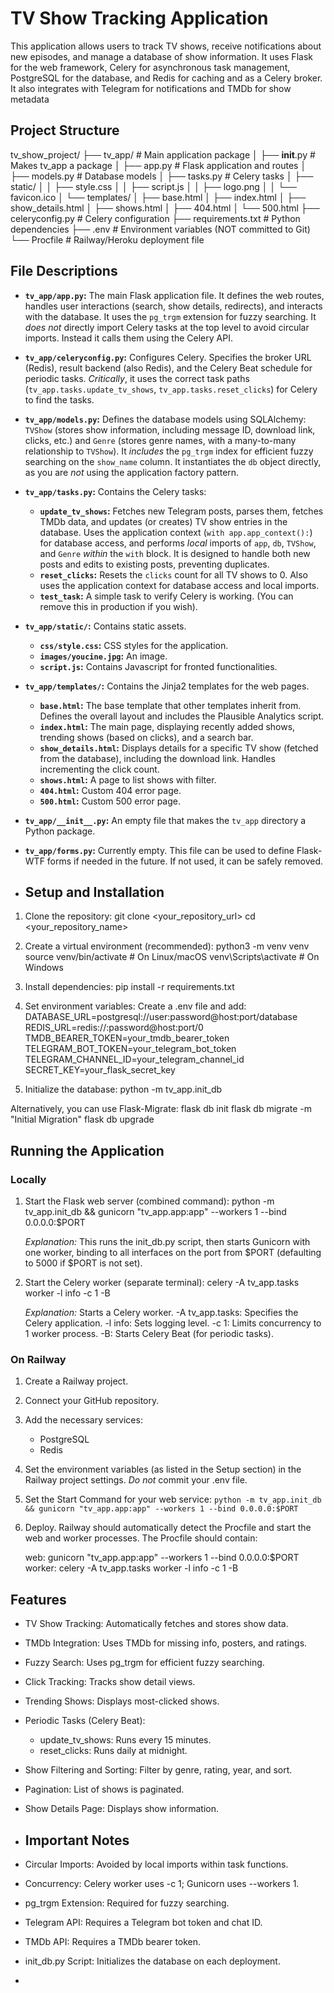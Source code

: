 # TV Show Tracking Application

This application allows users to track TV shows, receive notifications about new episodes, and manage a database of show information.  It uses Flask for the web framework, Celery for asynchronous task management, PostgreSQL for the database, and Redis for caching and as a Celery broker. It also integrates with Telegram for notifications and TMDb for show metadata

## Project Structure

tv_show_project/
├── tv_app/               # Main application package
│   ├── __init__.py       # Makes tv_app a package
│   ├── app.py          # Flask application and routes
│   ├── models.py       # Database models
│   ├── tasks.py        # Celery tasks
│   ├── static/
│   │   ├── style.css
│   │   ├── script.js
│   │   ├── logo.png
│   │   └── favicon.ico
│   └── templates/
│       ├── base.html
│       ├── index.html
│       ├── show_details.html
│       ├── shows.html
│       ├── 404.html
│       └── 500.html
├── celeryconfig.py    # Celery configuration
├── requirements.txt   # Python dependencies
├── .env               # Environment variables (NOT committed to Git)
└── Procfile           # Railway/Heroku deployment file

## File Descriptions

*   **`tv_app/app.py`:** The main Flask application file.  It defines the web routes, handles user interactions (search, show details, redirects), and interacts with the database. It uses the `pg_trgm` extension for fuzzy searching. It *does not* directly import Celery tasks at the top level to avoid circular imports. Instead it calls them using the Celery API.

*   **`tv_app/celeryconfig.py`:**  Configures Celery.  Specifies the broker URL (Redis), result backend (also Redis), and the Celery Beat schedule for periodic tasks. *Critically*, it uses the correct task paths (`tv_app.tasks.update_tv_shows`, `tv_app.tasks.reset_clicks`) for Celery to find the tasks.

*   **`tv_app/models.py`:**  Defines the database models using SQLAlchemy: `TVShow` (stores show information, including message ID, download link, clicks, etc.) and `Genre` (stores genre names, with a many-to-many relationship to `TVShow`). It *includes* the `pg_trgm` index for efficient fuzzy searching on the `show_name` column.  It instantiates the `db` object directly, as you are *not* using the application factory pattern.

*   **`tv_app/tasks.py`:**  Contains the Celery tasks:
    *   **`update_tv_shows`:** Fetches new Telegram posts, parses them, fetches TMDb data, and updates (or creates) TV show entries in the database. Uses the application context (`with app.app_context():`) for database access, and performs *local* imports of `app`, `db`, `TVShow`, and `Genre` *within* the `with` block. It is designed to handle both new posts and edits to existing posts, preventing duplicates.
    *   **`reset_clicks`:** Resets the `clicks` count for all TV shows to 0. Also uses the application context for database access and local imports.
    *   **`test_task`:** A simple task to verify Celery is working. (You can remove this in production if you wish).

*   **`tv_app/static/`:**  Contains static assets.
    *   **`css/style.css`:**  CSS styles for the application.
    *   **`images/youcine.jpg`:** An image.
    *   **`script.js`:** Contains Javascript for fronted functionalities.

*   **`tv_app/templates/`:**  Contains the Jinja2 templates for the web pages.
    *   **`base.html`:**  The base template that other templates inherit from.  Defines the overall layout and includes the Plausible Analytics script.
    *   **`index.html`:**  The main page, displaying recently added shows, trending shows (based on clicks), and a search bar.
    *   **`show_details.html`:** Displays details for a specific TV show (fetched from the database), including the download link.  Handles incrementing the click count.
    *   **`shows.html`:** A page to list shows with filter.
    *   **`404.html`:** Custom 404 error page.
    *   **`500.html`:** Custom 500 error page.

*   **`tv_app/__init__.py`:**  An empty file that makes the `tv_app` directory a Python package.

*  **`tv_app/forms.py`:**  Currently empty.  This file can be used to define Flask-WTF forms if needed in the future. If not used, it can be safely removed.
*  ## Setup and Installation

1.  Clone the repository:
    git clone <your_repository_url>
    cd <your_repository_name>
    

2.  Create a virtual environment (recommended):
    python3 -m venv venv
    source venv/bin/activate  # On Linux/macOS
    venv\Scripts\activate  # On Windows

3.  Install dependencies:
    pip install -r requirements.txt

4.  Set environment variables:
    Create a .env file and add:
    DATABASE_URL=postgresql://user:password@host:port/database
    REDIS_URL=redis://:password@host:port/0
    TMDB_BEARER_TOKEN=your_tmdb_bearer_token
    TELEGRAM_BOT_TOKEN=your_telegram_bot_token
    TELEGRAM_CHANNEL_ID=your_telegram_channel_id
    SECRET_KEY=your_flask_secret_key

5.  Initialize the database:
    python -m tv_app.init_db
    

   Alternatively, you can use Flask-Migrate:
      flask db init
      flask db migrate -m "Initial Migration"
      flask db upgrade
## Running the Application

### Locally

1.  Start the Flask web server (combined command):
    python -m tv_app.init_db && gunicorn "tv_app.app:app" --workers 1 --bind 0.0.0.0:$PORT

    *Explanation:* This runs the init_db.py script, then starts Gunicorn
    with one worker, binding to all interfaces on the port from $PORT
    (defaulting to 5000 if $PORT is not set).

2.  Start the Celery worker (separate terminal):
    celery -A tv_app.tasks worker -l info -c 1 -B

    *Explanation:* Starts a Celery worker.
    -A tv_app.tasks: Specifies the Celery application.
    -l info: Sets logging level.
    -c 1: Limits concurrency to 1 worker process.
    -B: Starts Celery Beat (for periodic tasks).
### On Railway

1.  Create a Railway project.
2.  Connect your GitHub repository.
3.  Add the necessary services:
    *   PostgreSQL
    *   Redis
4.  Set the environment variables (as listed in the Setup section) in the
    Railway project settings. *Do not* commit your .env file.
5. Set the Start Command for your web service:
   `python -m tv_app.init_db && gunicorn "tv_app.app:app" --workers 1 --bind 0.0.0.0:$PORT`
6.  Deploy. Railway should automatically detect the Procfile and start
    the web and worker processes.  The Procfile should contain:

    web: gunicorn "tv_app.app:app" --workers 1 --bind 0.0.0.0:$PORT
    worker: celery -A tv_app.tasks worker -l info -c 1 -B
## Features

*   TV Show Tracking: Automatically fetches and stores show data.
*   TMDb Integration: Uses TMDb for missing info, posters, and ratings.
*   Fuzzy Search: Uses pg_trgm for efficient fuzzy searching.
*   Click Tracking: Tracks show detail views.
*   Trending Shows: Displays most-clicked shows.
*   Periodic Tasks (Celery Beat):
    *   update_tv_shows: Runs every 15 minutes.
    *   reset_clicks: Runs daily at midnight.
*   Show Filtering and Sorting: Filter by genre, rating, year, and sort.
*   Pagination: List of shows is paginated.
*   Show Details Page: Displays show information.
*   ## Important Notes

*   Circular Imports: Avoided by local imports within task functions.
*   Concurrency: Celery worker uses -c 1; Gunicorn uses --workers 1.
*   pg_trgm Extension: Required for fuzzy searching.
*   Telegram API: Requires a Telegram bot token and chat ID.
*   TMDb API: Requires a TMDb bearer token.
*   init_db.py Script: Initializes the database on each deployment.
*   
